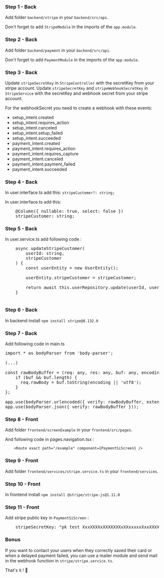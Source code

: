 ### Step 1 - Back
Add folder `backend/stripe` in your `backend/src/api`.

Don't forget to add `StripeModule` in the imports of the `app.module`.

### Step 2 - Back
Add folder `backend/payment` in your `backend/src/api`.

Don't forget to add `PaymentModule` in the imports of the `app.module`.

### Step 3 - Back
Update `stripeSecretKey` in `StripeController` with the secretKey from your stripe account.
Update `stripeSecretKey` and `stripeWebhookSecretKey` in `StripeService` with the secretKey and webhook secret from your stripe account.

For the webhookSecret you need to create a webhook with these events:
- setup_intent.created
- setup_intent.requires_action
- setup_intent.canceled
- setup_intent.setup_failed
- setup_intent.succeeded
- payment_intent.created
- payment_intent.requires_action
- payment_intent.requires_capture
- payment_intent.canceled
- payment_intent.payment_failed
- payment_intent.succeeded

### Step 4 - Back
In user.interface.ts add this: `stripeCustomer?: string;`

In user.interface.ts add this: 
<pre>
    @Column({ nullable: true, select: false })
    stripeCustomer: string;
</pre>

### Step 5 - Back
In user.service.ts add following code : 

<pre>
    async updateStripeCustomer(
        userId: string,
        stripeCustomer
    ) {
        const userEntity = new UserEntity();

        userEntity.stripeCustomer = stripeCustomer;

        return await this.userRepository.update(userId, userEntity);
    }
    
</pre>

### Step 6 - Back
In backend install `npm install stripe@8.132.0`

### Step 7 - Back
Add following code in main.ts

<pre>
import * as bodyParser from 'body-parser';

(...)

const rawBodyBuffer = (req: any, res: any, buf: any, encoding: any) => {
    if (buf && buf.length) {
      req.rawBody = buf.toString(encoding || 'utf8');
    }
};

app.use(bodyParser.urlencoded({ verify: rawBodyBuffer, extended: true }));
app.use(bodyParser.json({ verify: rawBodyBuffer }));
</pre>

### Step 8 - Front
Add folder `frontend/screenExample` in your `frontend/src/pages`.

And following code in pages.navigation.tsx :

```
    <Route exact path="/example" component={PaymentSiScreen} />
```

### Step 9 - Front
Add folder `frontend/services/stripe.service.ts` in your `frontend/services`.

### Step 10 - Front
In frontend install `npm install @stripe/stripe-js@1.11.0`

### Step 11 - Front
Add stripe public key in `PaymentSiScreen` :
<pre>
    stripeSecretKey: "pk_test_XxxXXXXxXXXXXXXxXXxxxxxXxxXXXXxXXXXXXXxXXxxxxxXxxXXXXxXXXXXXXxXXxxxxxXxxXXXXxXXXXXXXxXXxxxxx"
</pre>

### Bonus

If you want to contact your users when they correctly saved their card or when a delayed payment failed, you can use a mailer module and send mail in the webhook function in `stripe/stripe.service.ts`.

That's it ! :rocket:
